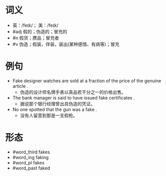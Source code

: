 # 词义
- 英：/feɪk/； 美：/feɪk/
- #adj 假的；伪造的；冒充的
- #n 假货；赝品；冒充者
- #v 伪造；假装，佯装，装出(某种感情、有病等)；冒充
# 例句
- Fake designer watches are sold at a fraction of the price of the genuine article .
	- 伪造的设计师名牌手表以真品若干分之一的价格出售。
- The bank manager is said to have issued fake certificates .
	- 据说那个银行经理曾出具伪造的凭证。
- No one spotted that the gun was a fake .
	- 没有人留意到那是一支假枪。
# 形态
- #word_third fakes
- #word_ing faking
- #word_pl fakes
- #word_past faked

